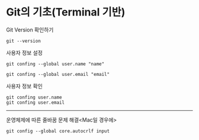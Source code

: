 # Git의 기초(Terminal 기반)

Git Version 확인하기
```
git --version
```


사용자 정보 설정
```
git confing --global user.name "name"

git confing --global user.email "email"
```
사용자 정보 확인
```
git confing user.name                                         
git confing user.email
```

---
운영체제에 따른 줄바꿈 문제 해결<Mac일 경우에>
```
git config --global core.autocrlf input
```